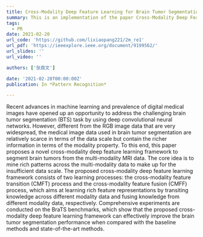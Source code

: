 ```yaml
---
title: Cross-Modality Deep Feature Learning for Brain Tumor Segmentation published on Pattern Recognition
summary: This is an implementation of the paper Cross-Modality Deep Feature Learning for Brain Tumor Segmentation published on Pattern Recognition. The "2m_re1" program is for BraTS 2018.
tags:
  - PR
date: 2021-02-20
url_code: 'https://github.com/lixiaopang221/2m_re1'
url_pdf: 'https://ieeexplore.ieee.org/document/9199562/'
url_slides: ''
url_video: ''

authors: ['张鼎文']

date: '2021-02-20T00:00:00Z'
publication: In *Pattern Recognition*

---
```


Recent advances in machine learning and prevalence of digital medical images have opened up an opportunity to address the challenging brain tumor segmentation (BTS) task by using deep convolutional neural networks. However, different from the RGB image data that are very widespread, the medical image data used in brain tumor segmentation are relatively scarce in terms of the data scale but contain the richer information in terms of the modality property. To this end, this paper proposes a novel cross-modality deep feature learning framework to segment brain tumors from the multi-modality MRI data. The core idea is to mine rich patterns across the multi-modality data to make up for the insufficient data scale. The proposed cross-modality deep feature learning framework consists of two learning processes: the cross-modality feature transition (CMFT) process and the cross-modality feature fusion (CMFF) process, which aims at learning rich feature representations by transiting knowledge across different modality data and fusing knowledge from different modality data, respectively. Comprehensive experiments are conducted on the BraTS benchmarks, which show that the proposed cross-modality deep feature learning framework can effectively improve the brain tumor segmentation performance when compared with the baseline methods and state-of-the-art methods.